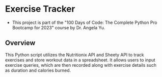 # Exercise Tracker
- This project is part of the "100 Days of Code: The Complete Python Pro Bootcamp for 2023" course by Dr. Angela Yu.

## Overview

This Python script utilizes the Nutritionix API and Sheety API to track exercises and store workout data in a spreadsheet. It allows users to input exercise queries, which are then recorded along with exercise details such as duration and calories burned.

